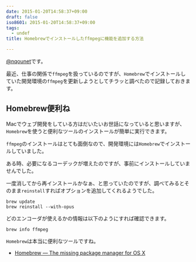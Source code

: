 ```yaml
---
date: 2015-01-20T14:58:37+09:00
draft: false
iso8601: 2015-01-20T14:58:37+09:00
tags:
  - undef
title: Homebrewでインストールしたffmpegに機能を追加する方法

---
```


<p><a href="https://twitter.com/nqounet">@nqounet</a>です。</p>

<p>最近、仕事の関係で<code>ffmpeg</code>を扱っているのですが、<code>Homebrew</code>でインストールしていた開発環境の<code>ffmpeg</code>を更新しようとしてチラッと調べたので記録しておきます。</p>



<h2>Homebrew便利ね</h2>

<p>Macでウェブ開発をしている方はだいたいお世話になっていると思いますが、<code>Homebrew</code>を使うと便利なツールのインストールが簡単に実行できます。</p>

<p><code>ffmpeg</code>のインストールはとても面倒なので、開発環境には<code>Homebrew</code>でインストールしていました。</p>

<p>ある時、必要になるコーデックが増えたのですが、事前にインストールしていませんでした。</p>

<p>一度消してから再インストールかなぁ、と思っていたのですが、調べてみるとそのまま<code>reinstall</code>すればオプションを追加してくれるようでした。</p>

```
brew update
brew reinstall --with-opus
```

<p>どのエンコーダが使えるかの情報は以下のようにすれば確認できます。</p>

```
brew info ffmpeg
```

<p><code>Homebrew</code>は本当に便利なツールですね。</p>

<ul>
<li><a href="http://brew.sh/">Homebrew — The missing package manager for OS X</a></li>
</ul>
    	